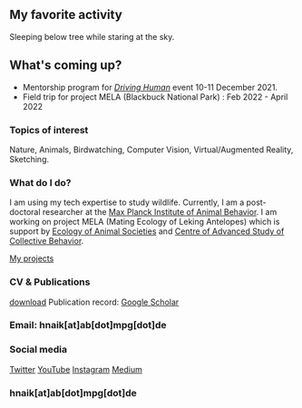 ## My favorite activity 
Sleeping below tree while staring at the sky. 

## What's coming up?  
- Mentorship program for [_Driving Human_](https://drivingthehuman.com/) event 10-11 December 2021.
- Field trip for project MELA (Blackbuck National Park) : Feb 2022 - April 2022

### Topics of interest
Nature, Animals, Birdwatching, Computer Vision, Virtual/Augmented Reality, Sketching.

### What do I do? 
I am using my tech expertise to study wildlife. Currently, I am a post-doctoral researcher at the [Max Planck Institute of Animal Behavior](https://www.ab.mpg.de/). I am working on project MELA (Mating Ecology of Leking Antelopes) which is support by [Ecology of Animal Societies](https://www.ab.mpg.de/crofoot) and [Centre of Advanced Study of Collective Behavior](https://www.exc.uni-konstanz.de/collective-behaviour/).

[My projects](/about/outreach)

### CV & Publications 
[download](/cv/Resume.pdf) 
Publication record: [Google Scholar](https://scholar.google.de/citations?user=iWIresYAAAAJ&hl=en)

### Email: hnaik[at]ab[dot]mpg[dot]de

### Social media
[Twitter](https://twitter.com/hmnaik) [YouTube](https://www.youtube.com/channel/UCFERZcpt3g0wQzTgtil1HIA?view_as=subscriber)  [Instagram](https://www.instagram.com/walking_naik/?hl=en)  [Medium](https://medium.com/@hemalnaik)


### hnaik[at]ab[dot]mpg[dot]de